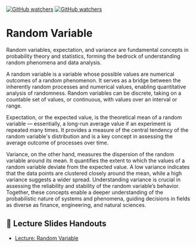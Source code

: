 [![GitHub watchers](https://img.shields.io/badge/tulip--lab-Math--Foundations-brightgreen)](../README.md)
[![GitHub watchers](https://img.shields.io/badge/Module-Random--Variable-orange)](README.md)

# Random Variable

Random variables, expectation, and variance are fundamental concepts in probability theory and statistics, forming the bedrock of understanding random phenomena and data analysis.

A random variable is a variable whose possible values are numerical outcomes of a random phenomenon. It serves as a bridge between the inherently random processes and numerical values, enabling quantitative analysis of randomness. Random variables can be discrete, taking on a countable set of values, or continuous, with values over an interval or range.

Expectation, or the expected value, is the theoretical mean of a random variable — essentially, a long-run average value if an experiment is repeated many times. It provides a measure of the central tendency of the random variable's distribution and is a key concept in assessing the average outcome of processes over time.

Variance, on the other hand, measures the dispersion of the random variable around its mean. It quantifies the extent to which the values of a random variable deviate from the expected value. A low variance indicates that the data points are clustered closely around the mean, while a high variance suggests a wider spread. Understanding variance is crucial in assessing the reliability and stability of the random variable’s behavior. Together, these concepts enable a deeper understanding of the probabilistic nature of systems and phenomena, guiding decisions in fields as diverse as finance, engineering, and natural sciences.

## :notebook_with_decorative_cover: Lecture Slides Handouts

- [Lecture: Random Variable](https://github.com/tulip-lab/handouts/blob/main/Prob/FLIP07.pdf) 

